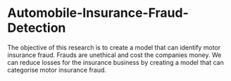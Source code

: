 # Automobile-Insurance-Fraud-Detection
The objective of this research is to create a model that can identify motor insurance fraud. Frauds are unethical and cost the companies money. We can reduce losses for the insurance business by creating a model that can categorise motor insurance fraud.
